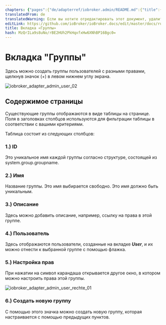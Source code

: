 ```yaml
---
chapters: {"pages":{"de/adapterref/iobroker.admin/README.md":{"title":{"de":"no title"},"content":"de/adapterref/iobroker.admin/README.md"},"de/adapterref/iobroker.admin/admin/tab-adapters.md":{"title":{"de":"Der Reiter Adapter"},"content":"de/adapterref/iobroker.admin/admin/tab-adapters.md"},"de/adapterref/iobroker.admin/admin/tab-instances.md":{"title":{"de":"Der Reiter Instanzen"},"content":"de/adapterref/iobroker.admin/admin/tab-instances.md"},"de/adapterref/iobroker.admin/admin/tab-objects.md":{"title":{"de":"Der Reiter Objekte"},"content":"de/adapterref/iobroker.admin/admin/tab-objects.md"},"de/adapterref/iobroker.admin/admin/tab-states.md":{"title":{"de":"Der Reiter Zustände"},"content":"de/adapterref/iobroker.admin/admin/tab-states.md"},"de/adapterref/iobroker.admin/admin/tab-groups.md":{"title":{"de":"Der Reiter Gruppen"},"content":"de/adapterref/iobroker.admin/admin/tab-groups.md"},"de/adapterref/iobroker.admin/admin/tab-users.md":{"title":{"de":"Der Reiter Benutzer"},"content":"de/adapterref/iobroker.admin/admin/tab-users.md"},"de/adapterref/iobroker.admin/admin/tab-events.md":{"title":{"de":"Der Reiter Ereignisse"},"content":"de/adapterref/iobroker.admin/admin/tab-events.md"},"de/adapterref/iobroker.admin/admin/tab-hosts.md":{"title":{"de":"Der Reiter Hosts"},"content":"de/adapterref/iobroker.admin/admin/tab-hosts.md"},"de/adapterref/iobroker.admin/admin/tab-enums.md":{"title":{"de":"Der Reiter Aufzählungen"},"content":"de/adapterref/iobroker.admin/admin/tab-enums.md"},"de/adapterref/iobroker.admin/admin/tab-log.md":{"title":{"de":"Der Reiter Log"},"content":"de/adapterref/iobroker.admin/admin/tab-log.md"},"de/adapterref/iobroker.admin/admin/tab-system.md":{"title":{"de":"Die Systemeinstellungen"},"content":"de/adapterref/iobroker.admin/admin/tab-system.md"}}}
translatedFrom: de
translatedWarning: Если вы хотите отредактировать этот документ, удалите поле «translatedFrom», в противном случае этот документ будет снова автоматически переведен
editLink: https://github.com/ioBroker/ioBroker.docs/edit/master/docs/ru/adapterref/iobroker.admin/tab-groups.md
title: Вкладка «Группы»
hash: MzQrILa9s8uNo/rBE2HUh2PkHqxfxHw6XNhBP16Bgc0=
---
```

# Вкладка "Группы"
Здесь можно создать группы пользователей с разными правами, щелкнув значок (+) в левом нижнем углу экрана.

![iobroker_adapter_admin_user_02](../../../de/adapterref/iobroker.admin/img/tab-groups_admin_User_02.jpg)

## Содержимое страницы
Существующие группы отображаются в виде таблицы на странице. Поля в заголовках столбцов используются для фильтрации таблицы в соответствии с вашими критериями.

Таблица состоит из следующих столбцов:

### **1.) ID**
Это уникальное имя каждой группы согласно структуре, состоящей из system.group.groupname.

### **2.) Имя**
Название группы. Это имя выбирается свободно. Это имя должно быть уникальным.

### **3.) Описание**
Здесь можно добавить описание, например, ссылку на права в этой группе.

### **4.) Пользователь**
Здесь отображаются пользователи, созданные на вкладке **_User_**, и их можно отнести к выбранной группе с помощью флажка.

### **5.) Настройка прав**
При нажатии на символ карандаша открывается другое окно, в котором можно настроить права этой группы.

![iobroker_adapter_admin_user_rechte_01](../../../de/adapterref/iobroker.admin/img/tab-groups_User_Rechte_01.jpg)

### **6.) Создать новую группу**
С помощью этого значка можно создать новую группу, которая настраивается с помощью предыдущих пунктов.
